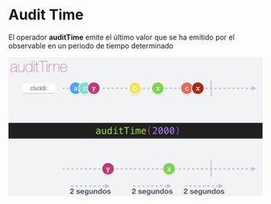 # Audit Time

El operador __auditTime__ emite el último valor que se ha emitido por el observable en un periodo de tiempo determinado

![auditTime](./../imgs/auditTime.png "auditTime")